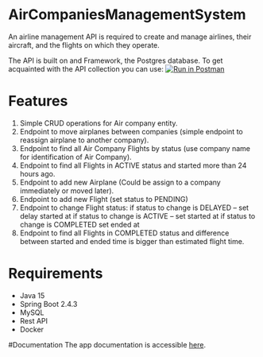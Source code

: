 # AirCompaniesManagementSystem

An airline management API is required to create and manage airlines, their aircraft, and the flights on which they operate.

The API is built on and Framework, the Postgres database.
To get acquainted with the API collection you can use:
[![Run in Postman](https://run.pstmn.io/button.svg)](https://app.getpostman.com/run-collection/d51443db2c1268b6ca13)

# Features

1) Simple CRUD operations for Air company entity.
2) Endpoint to move airplanes between companies (simple endpoint to reassign airplane to
   another company).
3) Endpoint to find all Air Company Flights by status (use company name for identification
   of Air Company).
4) Endpoint to find all Flights in ACTIVE status and started more than 24 hours ago.
5) Endpoint to add new Airplane (Could be assign to a company immediately or moved
   later).
6) Endpoint to add new Flight (set status to PENDING)
7) Endpoint to change Flight status:
   if status to change is DELAYED – set delay started at
   if status to change is ACTIVE – set started at
   if status to change is COMPLETED set ended at
8) Endpoint to find all Flights in COMPLETED status and difference between
   started and ended time is bigger than estimated flight time.

# Requirements
- Java 15
- Spring Boot 2.4.3
- MySQL
- Rest API
- Docker


#Documentation
The app documentation is accessible <a href="https://documenter.getpostman.com/view/10965008/TWDfDYye#e2683166-7bc7-4136-b50d-bae591747252">here</a>.
